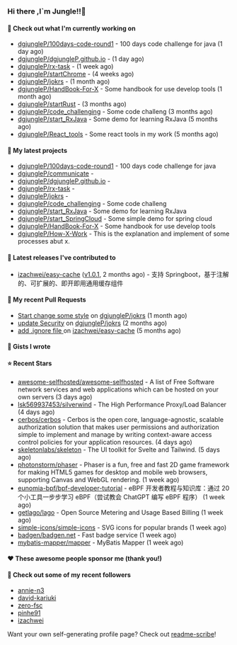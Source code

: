 ### Hi there ,I`m Jungle!!👋

#### 👷 Check out what I'm currently working on

- [dgjungleP/100days-code-round1](https://github.com/dgjungleP/100days-code-round1) - 100 days code challenge for java (1 day ago)
- [dgjungleP/dgjungleP.github.io](https://github.com/dgjungleP/dgjungleP.github.io) -  (1 day ago)
- [dgjungleP/rx-task](https://github.com/dgjungleP/rx-task) -  (1 week ago)
- [dgjungleP/startChrome](https://github.com/dgjungleP/startChrome) -  (4 weeks ago)
- [dgjungleP/jokrs](https://github.com/dgjungleP/jokrs) -  (1 month ago)
- [dgjungleP/HandBook-For-X](https://github.com/dgjungleP/HandBook-For-X) - Some handbook for use develop tools (1 month ago)
- [dgjungleP/startRust](https://github.com/dgjungleP/startRust) -  (3 months ago)
- [dgjungleP/code_challenging](https://github.com/dgjungleP/code_challenging) - Some code challeng (3 months ago)
- [dgjungleP/start_RxJava](https://github.com/dgjungleP/start_RxJava) - Some demo for learning RxJava (5 months ago)
- [dgjungleP/React_tools](https://github.com/dgjungleP/React_tools) - Some react tools in my work (5 months ago)

#### 🌱 My latest projects

- [dgjungleP/100days-code-round1](https://github.com/dgjungleP/100days-code-round1) - 100 days code challenge for java
- [dgjungleP/communicate](https://github.com/dgjungleP/communicate) - 
- [dgjungleP/dgjungleP.github.io](https://github.com/dgjungleP/dgjungleP.github.io) - 
- [dgjungleP/rx-task](https://github.com/dgjungleP/rx-task) - 
- [dgjungleP/jokrs](https://github.com/dgjungleP/jokrs) - 
- [dgjungleP/code_challenging](https://github.com/dgjungleP/code_challenging) - Some code challeng
- [dgjungleP/start_RxJava](https://github.com/dgjungleP/start_RxJava) - Some demo for learning RxJava
- [dgjungleP/start_SpringCloud](https://github.com/dgjungleP/start_SpringCloud) - Some simple demo for spring cloud 
- [dgjungleP/HandBook-For-X](https://github.com/dgjungleP/HandBook-For-X) - Some handbook for use develop tools
- [dgjungleP/How-X-Work](https://github.com/dgjungleP/How-X-Work) - This is the explanation and implement of some processes abut x.

#### 🔭 Latest releases I've contributed to

- [izachwei/easy-cache](https://github.com/izachwei/easy-cache) ([v1.0.1](https://github.com/izachwei/easy-cache/releases/tag/v1.0.1), 2 months ago) - 支持 Springboot，基于注解的、可扩展的、即开即用通用缓存组件

#### 🔨 My recent Pull Requests

- [Start change some style](https://github.com/dgjungleP/jokrs/pull/2) on [dgjungleP/jokrs](https://github.com/dgjungleP/jokrs) (1 month ago)
- [update Security](https://github.com/dgjungleP/jokrs/pull/1) on [dgjungleP/jokrs](https://github.com/dgjungleP/jokrs) (2 months ago)
- [add .ignore file ](https://github.com/izachwei/easy-cache/pull/2) on [izachwei/easy-cache](https://github.com/izachwei/easy-cache) (5 months ago)


#### 📓 Gists I wrote


#### ⭐ Recent Stars

- [awesome-selfhosted/awesome-selfhosted](https://github.com/awesome-selfhosted/awesome-selfhosted) - A list of Free Software network services and web applications which can be hosted on your own servers (3 days ago)
- [lsk569937453/silverwind](https://github.com/lsk569937453/silverwind) - The High Performance Proxy/Load Balancer (4 days ago)
- [cerbos/cerbos](https://github.com/cerbos/cerbos) - Cerbos is the open core, language-agnostic, scalable authorization solution that makes user permissions and authorization simple to implement and manage by writing context-aware access control policies for your application resources. (4 days ago)
- [skeletonlabs/skeleton](https://github.com/skeletonlabs/skeleton) - The UI toolkit for Svelte and Tailwind. (5 days ago)
- [photonstorm/phaser](https://github.com/photonstorm/phaser) - Phaser is a fun, free and fast 2D game framework for making HTML5 games for desktop and mobile web browsers, supporting Canvas and WebGL rendering. (1 week ago)
- [eunomia-bpf/bpf-developer-tutorial](https://github.com/eunomia-bpf/bpf-developer-tutorial) - eBPF 开发者教程与知识库：通过 20 个小工具一步步学习 eBPF（尝试教会 ChatGPT 编写 eBPF 程序） (1 week ago)
- [getlago/lago](https://github.com/getlago/lago) - Open Source Metering and Usage Based Billing (1 week ago)
- [simple-icons/simple-icons](https://github.com/simple-icons/simple-icons) - SVG icons for popular brands (1 week ago)
- [badgen/badgen.net](https://github.com/badgen/badgen.net) - Fast badge service (1 week ago)
- [mybatis-mapper/mapper](https://github.com/mybatis-mapper/mapper) - MyBatis Mapper (1 week ago)

#### ❤️ These awesome people sponsor me (thank you!)


#### 👯 Check out some of my recent followers

- [annie-n3](https://github.com/annie-n3)
- [david-kariuki](https://github.com/david-kariuki)
- [zero-fsc](https://github.com/zero-fsc)
- [pinhe91](https://github.com/pinhe91)
- [izachwei](https://github.com/izachwei)

Want your own self-generating profile page? Check out [readme-scribe](https://github.com/muesli/readme-scribe)!
